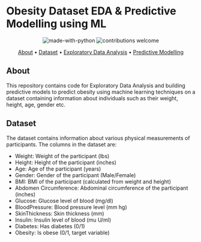 Obesity Dataset EDA & Predictive Modelling using ML
===================================================

<p align="center">
  <img src="https://img.shields.io/badge/Made%20with-Python-1f425f.svg" alt="made-with-python">
  <img src="https://img.shields.io/badge/contributions-welcome-brightgreen.svg?style=flat" alt="contributions welcome">
</p>

<p align="center">
  <a href="#about">About</a> •
  <a href="#dataset">Dataset</a> •
  <a href="#similarity-algorithms">Exploratory Data Analysis</a> •
  <a href="#similarity-algorithms">Predictive Modelling</a> 
</p>


About
-----

This repository contains code for Exploratory Data Analysis and building predictive models to predict obesity using machine learning techniques on a dataset containing information about individuals such as their weight, height, age, gender etc.

Dataset
-------

The dataset contains information about various physical measurements of participants. The columns in the dataset are:

*   Weight: Weight of the participant (lbs)
*   Height: Height of the participant (inches)
*   Age: Age of the participant (years)
*   Gender: Gender of the participant (Male/Female)
*   BMI: BMI of the participant (calculated from weight and height)
*   Abdomen Circumference: Abdominal circumference of the participant (inches)
*   Glucose: Glucose level of blood (mg/dl)
*   BloodPressure: Blood pressure level (mm hg)
*   SkinThickness: Skin thickness (mm)
*   Insulin: Insulin level of blood (mu U/ml)
*   Diabetes: Has diabetes (0/1)
*   Obesity: Is obese (0/1, target variable)
